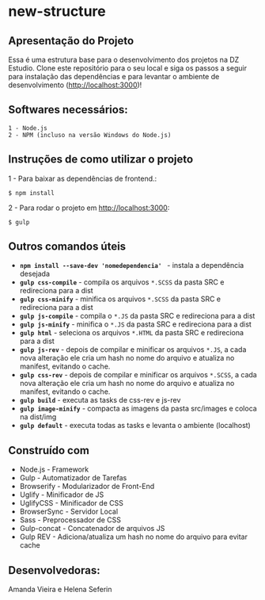 # new-structure

## Apresentação do Projeto

Essa é uma estrutura base para o desenvolvimento dos projetos na DZ Estudio. Clone este repositório para o seu local e siga os passos a seguir para instalação das dependências e para levantar o ambiente de desenvolvimento ([http://localhost:3000](http://localhost:3000))!

## Softwares necessários:

```
1 - Node.js
2 - NPM (incluso na versão Windows do Node.js)
```

## Instruções de como utilizar o projeto

1 - Para baixar as dependências de frontend.:

```
$ npm install
```

2 - Para rodar o projeto em [http://localhost:3000](http://localhost:3000):

```
$ gulp
```

## Outros comandos úteis 

* **`npm install --save-dev 'nomedependencia' `** - instala a dependência desejada 
* **`gulp css-compile`** - compila os arquivos ``*.SCSS`` da pasta SRC e redireciona para a dist 
* **`gulp css-minify`** - minifica os arquivos ``*.SCSS`` da pasta SRC e redireciona para a dist
* **`gulp js-compile`** - compila o ``*.JS`` da pasta SRC e redireciona para a dist
* **`gulp js-minify`** - minifica o ``*.JS`` da pasta SRC e redireciona para a dist
* **`gulp html`** - seleciona os arquivos ``*.HTML`` da pasta SRC e redireciona para a dist
* **`gulp js-rev`** - depois de compilar e minificar os arquivos ``*.JS``, a cada nova alteração ele cria um hash no nome do arquivo e atualiza no manifest, evitando o cache.
* **`gulp css-rev`** - depois de compilar e minificar os arquivos ``*.SCSS``, a cada nova alteração ele cria um hash no nome do arquivo e atualiza no manifest, evitando o cache.
* **`gulp build`** - executa as tasks de css-rev e js-rev  
* **`gulp image-minify`** - compacta as imagens da pasta src/images e coloca na dist/img
* **`gulp default`** - executa todas as tasks e levanta o ambiente (localhost)


## Construído com

* Node.js - Framework
* Gulp - Automatizador de Tarefas
* Browserify - Modularizador de Front-End
* Uglify - Minificador de JS
* UglifyCSS - Minificador de CSS
* BrowserSync - Servidor Local
* Sass - Preprocessador de CSS
* Gulp-concat - Concatenador de arquivos JS
* Gulp REV - Adiciona/atualiza um hash no nome do arquivo para evitar cache

## Desenvolvedoras:

Amanda Vieira e Helena Seferin